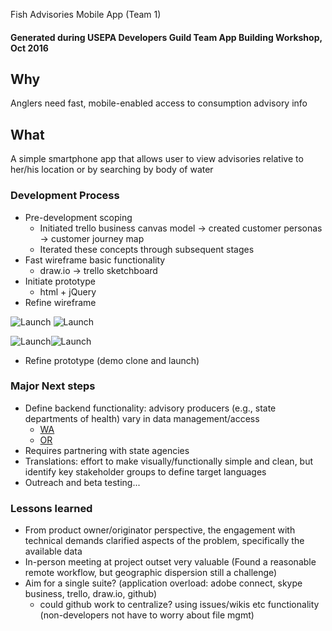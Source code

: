Fish Advisories Mobile App (Team 1)

#### Generated during USEPA Developers Guild Team App Building Workshop, Oct 2016

## Why
Anglers need fast, mobile-enabled access to consumption advisory info

## What
A simple smartphone app that allows user to view advisories relative to her/his location or by searching by body of water

### Development Process
* Pre-development scoping
  * Initiated trello business canvas model -> created customer personas -> customer journey map
  * Iterated these concepts through subsequent stages
* Fast wireframe basic functionality
  *  draw.io -> trello sketchboard
* Initiate prototype
  * html + jQuery
* Refine wireframe

![Launch](https://github.com/USEPA/dev_1_fish_advisories/blob/master/Mockup_Resources/App%20Launch%20Screen.png)
![Launch](https://github.com/USEPA/dev_1_fish_advisories/blob/master/Mockup_Resources/Fish%20Near%20Me%20-%20Landing.png)

![Launch](https://github.com/USEPA/dev_1_fish_advisories/blob/master/Mockup_Resources/Screen_Sub%20Fish%20Near%20Me%20-%20PinPoint%20Interaction.png)![Launch](https://github.com/USEPA/dev_1_fish_advisories/blob/master/Mockup_Resources/Screen_Sub%20Fish%20Near%20Me%20-%20Advice%20Interaction.png)
* Refine prototype (demo clone and launch)

### Major Next steps
- Define backend functionality: advisory producers (e.g., state departments of health) vary in data management/access
  - [WA](http://www.doh.wa.gov/CommunityandEnvironment/Food/Fish/Advisories#PugetSound)
  - [OR](https://public.health.oregon.gov/HealthyEnvironments/Recreation/FishConsumption/Pages/fishadvisories.aspx)
- Requires partnering with state agencies
- Translations: effort to make visually/functionally simple and clean, but identify key stakeholder groups to define target languages
- Outreach and beta testing...

### Lessons learned
- From product owner/originator perspective, the engagement with technical demands clarified aspects of the problem, specifically the available data
- In-person meeting at project outset very valuable (Found a reasonable remote workflow, but geographic dispersion still a challenge)
- Aim for a single suite? (application overload: adobe connect, skype business, trello, draw.io, github)
  - could github work to centralize? using issues/wikis etc functionality (non-developers not have to worry about file mgmt)

